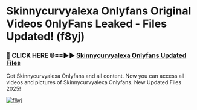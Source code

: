 # Skinnycurvyalexa Onlyfans Original Videos 0nlyFans Leaked - Files Updated! (f8yj)

<h3>🔴 CLICK HERE 🌐==►► <a href="https://tinyurl.com/2m67pmp6" rel="nofollow">Skinnycurvyalexa Onlyfans Updated Files</a></h3>

Get Skinnycurvyalexa Onlyfans and all content. Now you can access all videos and pictures of Skinnycurvyalexa Onlyfans. New Updated Files 2025!

[![f8yj](https://i.imgur.com/H4QAA4z.gif)](https://tinyurl.com/2m67pmp6)
